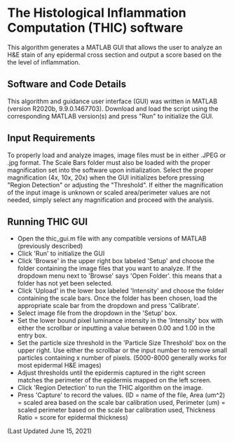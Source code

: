 # The Histological Inflammation Computation (THIC) software
This algorithm generates a MATLAB GUI that allows the user to analyze an H&amp;E stain of any epidermal cross section and output a score based on the the level of inflammation.
## Software and Code Details
This algorithm and guidance user interface (GUI) was written in MATLAB (version R2020b, 9.9.0.1467703). Download and load the script using the corresponding MATLAB version(s) and press "Run" to initialize the GUI. 
## Input Requirements
To properly load and analyze images, image files must be in either .JPEG or .jpg format. The Scale Bars folder must also be loaded with the proper magnification set into the software upon initialization. Select the proper magnification (4x, 10x, 20x) when the GUI initializes before pressing "Region Detection" or adjusting the "Threshold". If either the magnification of the input image is unknown or scaled area/perimeter values are not needed, simply select any magnification and proceed with the analysis.
## Running THIC GUI
- Open the thic_gui.m file with any compatible versions of MATLAB (previously described)
- Click 'Run' to initialize the GUI
- Click 'Browse' in the upper right box labeled 'Setup' and choose the folder containing the image files that you want to analyze. If the dropdown menu next to 'Browse' says 'Open Folder'. this means that a folder has not yet been selected.
- Click 'Upload' in the lower box labeled 'Intensity' and choose the folder containing the scale bars. Once the folder has been chosen, load the appropriate scale bar from the dropdown and press 'Calibrate'.
- Select image file from the dropdown in the 'Setup' box.
- Set the lower bound pixel luminance intensity in the 'Intensity' box with either the scrollbar or inputting a value between 0.00 and 1.00 in the entry box.
- Set the particle size threshold in the 'Particle Size Threshold' box on the upper right. Use either the scrollbar or the input number to remove small particles containing x number of pixels. (5000-8000 generally works for most epidermal H&E images)
- Adjust thresholds until the epidermis captured in the right screen matches the perimeter of the epidermis mapped on the left screen.
- Click 'Region Detection' to run the THIC algorithm on the image.
- Press 'Capture' to record the values. (ID = name of the file, Area (um^2) = scaled area based on the scale bar calibration used, Perimeter (um) = scaled perimeter based on the scale bar calibration used, Thickness Ratio = score for epidermal thickness) 
   
(Last Updated June 15, 2021)    
       
           
          
     
    
